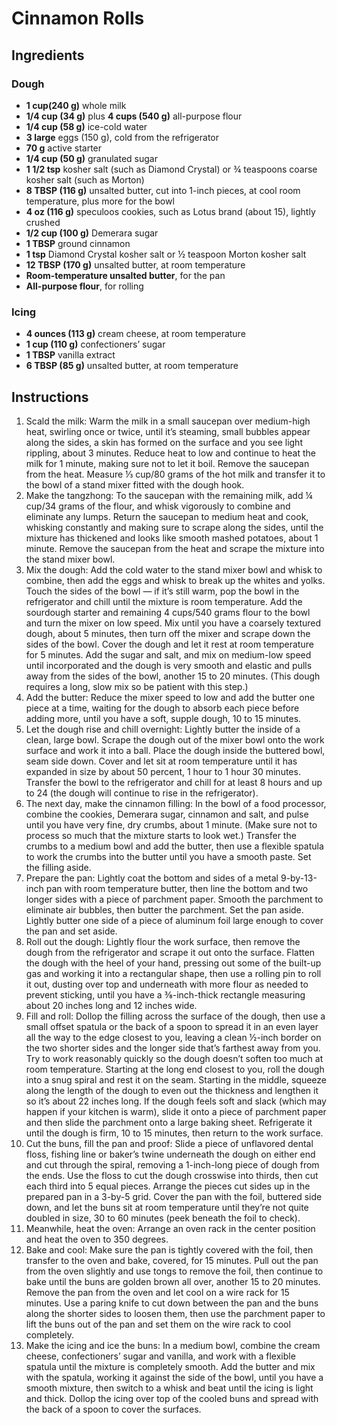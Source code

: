 # Cinnamon Rolls

## Ingredients

### Dough
* **1 cup(240 g)** whole milk
* **1/4 cup (34 g)** plus **4 cups (540 g)** all-purpose flour
* **1/4 cup (58 g)** ice-cold water
* **3 large** eggs (150 g), cold from the refrigerator
* **70 g** active starter
* **1/4 cup (50 g)** granulated sugar
* **1 1/2 tsp** kosher salt (such as Diamond Crystal) or ¾ teaspoons coarse kosher salt (such as Morton)
* **8 TBSP (116 g)** unsalted butter, cut into 1-inch pieces, at cool room temperature, plus more for the bowl
* **4 oz (116 g)** speculoos cookies, such as Lotus brand (about 15), lightly crushed
* **1/2 cup (100 g)** Demerara sugar
* **1 TBSP** ground cinnamon
* **1 tsp** Diamond Crystal kosher salt or ½ teaspoon Morton kosher salt
* **12 TBSP (170 g)** unsalted butter, at room temperature
* **Room-temperature unsalted butter**, for the pan
* **All-purpose flour**, for rolling
### Icing
* **4 ounces (113 g)** cream cheese, at room temperature
* **1 cup (110 g)** confectioners’ sugar
* **1 TBSP** vanilla extract
* **6 TBSP (85 g)** unsalted butter, at room temperature

## Instructions
1. Scald the milk: Warm the milk in a small saucepan over medium-high heat, swirling once or twice, until it’s steaming, small bubbles appear along the sides, a skin has formed on the surface and you see light rippling, about 3 minutes. Reduce heat to low and continue to heat the milk for 1 minute, making sure not to let it boil. Remove the saucepan from the heat. Measure ⅓ cup/80 grams of the hot milk and transfer it to the bowl of a stand mixer fitted with the dough hook.
2. Make the tangzhong: To the saucepan with the remaining milk, add ¼ cup/34 grams of the flour, and whisk vigorously to combine and eliminate any lumps. Return the saucepan to medium heat and cook, whisking constantly and making sure to scrape along the sides, until the mixture has thickened and looks like smooth mashed potatoes, about 1 minute. Remove the saucepan from the heat and scrape the mixture into the stand mixer bowl.
3. Mix the dough: Add the cold water to the stand mixer bowl and whisk to combine, then add the eggs and whisk to break up the whites and yolks. Touch the sides of the bowl — if it’s still warm, pop the bowl in the refrigerator and chill until the mixture is room temperature. Add the sourdough starter and remaining 4 cups/540 grams flour to the bowl and turn the mixer on low speed. Mix until you have a coarsely textured dough, about 5 minutes, then turn off the mixer and scrape down the sides of the bowl. Cover the dough and let it rest at room temperature for 5 minutes. Add the sugar and salt, and mix on medium-low speed until incorporated and the dough is very smooth and elastic and pulls away from the sides of the bowl, another 15 to 20 minutes. (This dough requires a long, slow mix so be patient with this step.)
4. Add the butter: Reduce the mixer speed to low and add the butter one piece at a time, waiting for the dough to absorb each piece before adding more, until you have a soft, supple dough, 10 to 15 minutes.
5. Let the dough rise and chill overnight: Lightly butter the inside of a clean, large bowl. Scrape the dough out of the mixer bowl onto the work surface and work it into a ball. Place the dough inside the buttered bowl, seam side down. Cover and let sit at room temperature until it has expanded in size by about 50 percent, 1 hour to 1 hour 30 minutes. Transfer the bowl to the refrigerator and chill for at least 8 hours and up to 24 (the dough will continue to rise in the refrigerator).
6. The next day, make the cinnamon filling: In the bowl of a food processor, combine the cookies, Demerara sugar, cinnamon and salt, and pulse until you have very fine, dry crumbs, about 1 minute. (Make sure not to process so much that the mixture starts to look wet.) Transfer the crumbs to a medium bowl and add the butter, then use a flexible spatula to work the crumbs into the butter until you have a smooth paste. Set the filling aside.
7. Prepare the pan: Lightly coat the bottom and sides of a metal 9-by-13-inch pan with room temperature butter, then line the bottom and two longer sides with a piece of parchment paper. Smooth the parchment to eliminate air bubbles, then butter the parchment. Set the pan aside. Lightly butter one side of a piece of aluminum foil large enough to cover the pan and set aside.
8. Roll out the dough: Lightly flour the work surface, then remove the dough from the refrigerator and scrape it out onto the surface. Flatten the dough with the heel of your hand, pressing out some of the built-up gas and working it into a rectangular shape, then use a rolling pin to roll it out, dusting over top and underneath with more flour as needed to prevent sticking, until you have a ⅜-inch-thick rectangle measuring about 20 inches long and 12 inches wide.
9. Fill and roll: Dollop the filling across the surface of the dough, then use a small offset spatula or the back of a spoon to spread it in an even layer all the way to the edge closest to you, leaving a clean ½-inch border on the two shorter sides and the longer side that’s farthest away from you. Try to work reasonably quickly so the dough doesn’t soften too much at room temperature. Starting at the long end closest to you, roll the dough into a snug spiral and rest it on the seam. Starting in the middle, squeeze along the length of the dough to even out the thickness and lengthen it so it’s about 22 inches long. If the dough feels soft and slack (which may happen if your kitchen is warm), slide it onto a piece of parchment paper and then slide the parchment onto a large baking sheet. Refrigerate it until the dough is firm, 10 to 15 minutes, then return to the work surface.
10. Cut the buns, fill the pan and proof: Slide a piece of unflavored dental floss, fishing line or baker’s twine underneath the dough on either end and cut through the spiral, removing a 1-inch-long piece of dough from the ends. Use the floss to cut the dough crosswise into thirds, then cut each third into 5 equal pieces. Arrange the pieces cut sides up in the prepared pan in a 3-by-5 grid. Cover the pan with the foil, buttered side down, and let the buns sit at room temperature until they’re not quite doubled in size, 30 to 60 minutes (peek beneath the foil to check).
11. Meanwhile, heat the oven: Arrange an oven rack in the center position and heat the oven to 350 degrees.
12. Bake and cool: Make sure the pan is tightly covered with the foil, then transfer to the oven and bake, covered, for 15 minutes. Pull out the pan from the oven slightly and use tongs to remove the foil, then continue to bake until the buns are golden brown all over, another 15 to 20 minutes. Remove the pan from the oven and let cool on a wire rack for 15 minutes. Use a paring knife to cut down between the pan and the buns along the shorter sides to loosen them, then use the parchment paper to lift the buns out of the pan and set them on the wire rack to cool completely.
13. Make the icing and ice the buns: In a medium bowl, combine the cream cheese, confectioners’ sugar and vanilla, and work with a flexible spatula until the mixture is completely smooth. Add the butter and mix with the spatula, working it against the side of the bowl, until you have a smooth mixture, then switch to a whisk and beat until the icing is light and thick. Dollop the icing over top of the cooled buns and spread with the back of a spoon to cover the surfaces.